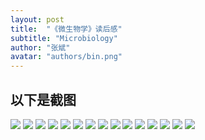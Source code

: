 ```yaml
---
layout: post
title:  "《微生物学》读后感"
subtitle: "Microbiology"
author: "张斌"
avatar: "authors/bin.png"
---
```


## 以下是截图

![](./content/images/microbiology/IMG_4361.jpg)
![](./content/images/microbiology/IMG_4362.jpg)
![](./content/images/microbiology/IMG_4363.jpg)
![](./content/images/microbiology/IMG_4364.jpg)
![](./content/images/microbiology/IMG_4365.jpg)
![](./content/images/microbiology/IMG_4366.jpg)
![](./content/images/microbiology/IMG_4367.jpg)
![](./content/images/microbiology/IMG_4368.jpg)
![](./content/images/microbiology/IMG_4369.jpg)
![](./content/images/microbiology/IMG_4370.jpg)
![](./content/images/microbiology/IMG_4389.jpg)
![](./content/images/microbiology/IMG_4390.jpg)
![](./content/images/microbiology/IMG_4392.jpg)
![](./content/images/microbiology/IMG_4393.jpg)
![](./content/images/microbiology/IMG_4394.jpg)
